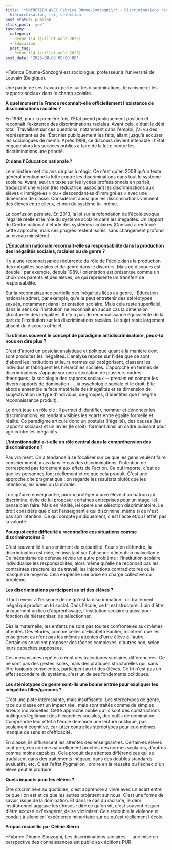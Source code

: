 ```yaml
---
title: '*ENTRETIEN AVEC Fabrice Dhume-Sonzogni\** - Discriminations raciales à l''école -
  hiérarchisation, tri, sélection'
post_status: publish
stick_post: 'yes'
taxonomy:
  category:
  - Revue 114 (juillet-août 2025)
  - Éducation
  post_tag:
  - Revue 114 (juillet-août 2025)
post_date: '2025-08-03 08:00:00'
---
```


\*Fabrice Dhume-Sonzogni est sociologue, professeur à l'université de Louvain (Belgique).

Une partie de ses travaux porte sur les discriminations, le racisme et les rapports sociaux dans le champ scolaire.

**À quel moment la France reconnaît-elle officiellement l'existence de discriminations raciales ?**

En 1998, pour la première fois, l'État prend publiquement position et reconnaît l'existence des discriminations raciales. Avant cela, c'était le déni total. Travaillant sur ces questions, notamment dans l'emploi, j'ai vu des représentant·es de l'État nier publiquement les faits, allant jusqu'à accuser les sociologues de mentir. Après 1998, ce discours devient intenable : l'État engage alors les services publics à faire de la lutte contre les discriminations une priorité.

**Et dans l'Éducation nationale ?**

Le ministère met dix ans de plus à réagir. Ce n'est qu'en 2008 qu'un texte général mentionne la lutte contre les discriminations dans tout le système scolaire. Avant, seul un texte sur les lycées professionnels en parlait, traduisant une vision très réductrice, associant les discriminations aux élèves « immigré·es » ou « descendant·es d'immigré·es » avec une dimension de classe. Considérant aussi que les discriminations viennent des élèves entre elleux, et non du système lui-même.

La confusion persiste. En 2013, la loi sur la refondation de l'école évoque l'égalité réelle et le rôle du système scolaire dans les inégalités. Un rapport du Centre national d'étude des systèmes scolaires (Cnesco) a renforcé cette approche, mais ces progrès restent isolés, sans changement profond au niveau ministériel.

**L'Éducation nationale reconnaît-elle sa responsabilité dans la production des inégalités sociales, raciales ou de genre ?**

Il y a une reconnaissance récurrente du rôle de l'école dans la production des inégalités sociales et de genre dans le discours. Mais ce discours est double : par exemple, depuis 1989, l'orientation est présentée comme un choix des parents et des élèves, ce qui représente un transfert de responsabilité.

Sur la reconnaissance partielle des inégalités liées au genre, l'Éducation nationale admet, par exemple, qu'elle peut entretenir des stéréotypes sexués, notamment dans l'orientation scolaire. Mais cela reste superficiel, dans le sens où l'institution ne reconnaît en aucun cas la dimension structurelle des inégalités. Il n'y a pas de reconnaissance équivalente de la part de l'institution sur les discriminations raciales. Le sujet reste largement absent du discours officiel.

**Tu utilises souvent le concept de paradigme antidiscriminatoire, peux-tu nous en dire plus ?**

C'est d'abord un postulat analytique et politique quant à la manière dont sont produites les inégalités. L'analyse repose sur l'idée que ce sont d'abord les institutions et leurs normes qui catégorisent, classent les individus et fabriquent les hiérarchies sociales. L'approche en termes de discriminations s'appuie sur une articulation de plusieurs cadres théoriques : la sociologie des rapports sociaux -- prenant en compte les divers rapports de domination --, la psychologie sociale et le droit. Elle aborde ensemble la face matérielle des inégalités et sa dimension de subjectivation (le type d'individus, de groupes, d'identités que l'inégale reconnaissance produit).

Le droit joue un rôle clé : il permet d'identifier, nommer et dénoncer les discriminations, en rendant visibles les écarts entre égalité formelle et réalité. Ce paradigme articule donc un postulat (l'égalité), des causes (les rapports sociaux) et un levier (le droit), formant ainsi un cadre puissant pour agir contre les inégalités.

**L'intentionnalité a-t-elle un rôle central dans la compréhension des discriminations ?**

Pas vraiment. On a tendance à se focaliser sur ce que les gens veulent faire consciemment, mais dans le cas des discriminations, l'intention ne correspond pas forcément aux effets de l'action. Ce qui importe, c'est ce que les personnes font réellement et ce que cela produit. C'est une approche dite pragmatique : on regarde les résultats plutôt que les intentions, les idées ou la morale.

Lorsqu'un·e enseignant·e, pour « protéger » un·e élève d'un patron qui discrimine, évite de lui proposer certaines entreprises pour un stage, iel pense bien faire. Mais en réalité, iel opère une sélection discriminatoire. Le droit considère que c'est l'enseignant·e qui discrimine, même si ce n'est pas son intention. Ce qui compte juridiquement, c'est l'acte et/ou l'effet, pas la volonté.

**Pourquoi cette difficulté à reconnaître ces situations comme discriminatoires ?**

C'est souvent lié à un sentiment de culpabilité. Pour s'en défendre, la discrimination est niée, en insistant sur l'absence d'intention malveillante. Ce mécanisme de défense révèle un autre problème : l'institution scolaire individualise les responsabilités, alors même qu'elle ne reconnaît pas les contraintes structurelles de travail, les injonctions contradictoires ou le manque de moyens. Cela empêche une prise en charge collective du problème.

**Les discriminations participent au tri des élèves ?**

Il faut revenir à l'essence de ce qu'est la discrimination : un traitement inégal qui produit un tri social. Dans l'école, ce tri est structurel. Loin d'être uniquement un lieu d'apprentissage, l'institution scolaire a aussi pour fonction de hiérarchiser, de sélectionner.

Dès la maternelle, les enfants ne sont pas tou·tes confronté·es aux mêmes attentes. Des études, comme celles d'Élisabeth Bautier, montrent que les enseignant·es n'ont pas les mêmes attentes d'un·e élève à l'autre. Certain·es se voient proposer des tâches complexes, d'autres non, selon leurs capacités supposées.

Ces mécanismes répétés créent des trajectoires scolaires différenciées. Ce ne sont pas des gestes isolés, mais des pratiques structurelles qui, sans être toujours conscientes, participent au tri des élèves. Ce tri n'est pas un effet secondaire du système, c'est un de ses fondements politiques.

**Les stéréotypes de genre sont-ils une bonne entrée pour expliquer les inégalités filles/garçons ?**

C'est une piste intéressante, mais insuffisante. Les stéréotypes de genre, race ou classe ont un impact réel, mais sont traités comme de simples erreurs individuelles. Cette approche oublie qu'ils sont des constructions politiques légitimant des hiérarchies sociales, des outils de domination. Comprendre leur effet à l'école demande une lecture politique, pas seulement cognitive, car lutter contre les stéréotypes pour eux-mêmes manque de sens et d'efficacité.

En classe, ils influencent les attentes des enseignant·es. Certain·es élèves sont perçu·es comme naturellement proches des normes scolaires, d'autres comme moins capables. Cela produit des attentes différenciées qui se traduisent dans des traitements inégaux, dans des doubles standards évaluatifs, etc. C'est l'effet Pygmalion : croire en la réussite ou l'échec d'un élève peut le produire.

**Quels impacts pour les élèves ?**

Être discriminé·e au quotidien, c'est apprendre à vivre avec un écart entre ce que l'on est et ce que les autres projettent sur nous. C'est une forme de savoir, issue de la domination. Et dans le cas du racisme, le déni institutionnel aggrave les choses : dire ce qu'on vit, c'est souvent risquer d'être accusé·e d'exagérer, de se victimiser. Cela redouble la violence et conduit à silencier l'expérience minoritaire sur ce qu'est réellement l'école.

**Propos recueillis par Céline Sierra**

\*Fabrice Dhume-Sonzogni, Les discriminations scolaires -- une mise en perspective des connaissances est publié aux éditions PUR.